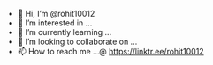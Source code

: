 - 👋 Hi, I’m @rohit10012
- 👀 I’m interested in ...
- 🌱 I’m currently learning ...
- 💞️ I’m looking to collaborate on ...
- 📫 How to reach me ...@ https://linktr.ee/rohit10012

<!---
rohit10012/rohit10012 is a ✨ special ✨ repository because its `README.md` (this file) appears on your GitHub profile.
You can click the Preview link to take a look at your changes.
--->
